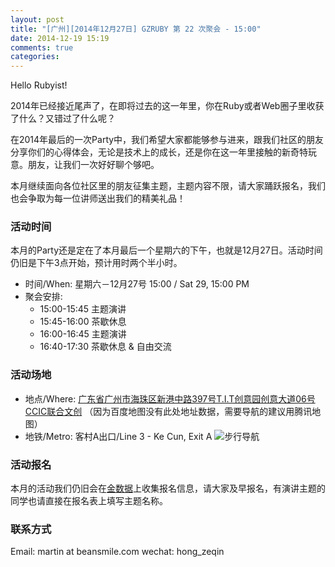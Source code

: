 ```yaml
---
layout: post
title: "[广州][2014年12月27日] GZRUBY 第 22 次聚会 - 15:00"
date: 2014-12-19 15:19
comments: true
categories: 
---
```


Hello Rubyist!

2014年已经接近尾声了，在即将过去的这一年里，你在Ruby或者Web圈子里收获了什么？又错过了什么呢？

在2014年最后的一次Party中，我们希望大家都能够参与进来，跟我们社区的朋友分享你们的心得体会，无论是技术上的成长，还是你在这一年里接触的新奇特玩意。朋友，让我们一次好好聊个够吧。

本月继续面向各位社区里的朋友征集主题，主题内容不限，请大家踊跃报名，我们也会争取为每一位讲师送出我们的精美礼品！

### 活动时间
本月的Party还是定在了本月最后一个星期六的下午，也就是12月27日。活动时间仍旧是下午3点开始，预计用时两个半小时。

* 时间/When: 星期六－12月27号 15:00 / Sat 29, 15:00 PM
* 聚会安排:
    * 15:00-15:45 主题演讲
    * 15:45-16:00 茶歇休息
    * 16:00-16:45 主题演讲
    * 16:40-17:30 茶歇休息 & 自由交流

### 活动场地
* 地点/Where: [广东省广州市海珠区新港中路397号T.I.T创意园创意大道06号 CCIC联合文创](http://map.qq.com/?type=marker&isopeninfowin=1&markertype=1&name=%E4%B8%AD%E5%9B%BD%2C%E5%B9%BF%E4%B8%9C%E7%9C%81%2C%E5%B9%BF%E5%B7%9E%E5%B8%82%2C%E6%B5%B7%E7%8F%A0%E5%8C%BA&addr=%E8%89%BA%E8%8B%91%E8%B7%AF106%E5%8F%B7%E6%96%B0%E8%A1%97%E5%A4%B4%E6%9D%91&pointy=23.098996&pointx=113.325283&coord=23.098996%2C113.325283&nodata_redirect=1) （因为百度地图没有此处地址数据，需要导航的建议用腾讯地图）
* 地铁/Metro: 客村A出口/Line 3 - Ke Cun, Exit A
![步行导航](https://ruby-china-files.b0.upaiyun.com/photo/2014/e8a6d49d28fc355e2f55675e7abc0e19.png)

### 活动报名
本月的活动我们仍旧会在[金数据](https://jinshuju.net/f/7NtQDD)上收集报名信息，请大家及早报名，有演讲主题的同学也请直接在报名表上填写主题名称。

### 联系方式
Email: martin at beansmile.com
wechat: hong_zeqin
